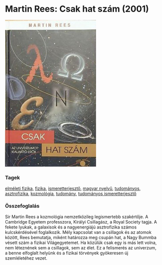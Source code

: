 # <a name="id_800">Martin Rees: Csak hat szám (2001)</a>
<img src="https://github.com/BercziSandor/calibre_lib/raw/main/main/Martin%20Rees/Csak%20hat%20szam%20%28800%29/cover.jpg" alt="cover" width="300"/>

### Tagek
[elméleti fizika](https://github.com/berczisandor/calibre_lib/blob/main/main/_tags/elm%c3%a9leti%20fizika.md), [fizika](https://github.com/berczisandor/calibre_lib/blob/main/main/_tags/fizika.md), [ismeretterjesztő](https://github.com/berczisandor/calibre_lib/blob/main/main/_tags/ismeretterjeszt%c5%91.md), [magyar nyelvű](https://github.com/berczisandor/calibre_lib/blob/main/main/_tags/magyar%20nyelv%c5%b1.md), [tudományos](https://github.com/berczisandor/calibre_lib/blob/main/main/_tags/tudom%c3%a1nyos.md), [asztrofizika](https://github.com/berczisandor/calibre_lib/blob/main/main/_tags/asztrofizika.md), [kozmológia](https://github.com/berczisandor/calibre_lib/blob/main/main/_tags/kozmol%c3%b3gia.md), [tudomány](https://github.com/berczisandor/calibre_lib/blob/main/main/_tags/tudom%c3%a1ny.md), [tudományos ismeretterjesztő](https://github.com/berczisandor/calibre_lib/blob/main/main/_tags/tudom%c3%a1nyos%20ismeretterjeszt%c5%91.md)

### Összefoglalás
<p class="description">Sir Martin Rees a kozmológia nemzetközileg legismertebb szakértője. A Cambridge Egyetem professzora, Királyi Csillagász, a Royal Society tagja. A fekete lyukak, a galaxisok és a nagyenergiájú asztrofizika számos kulcskérdésével foglalkozik. Mély kapcsolat van a csillagok és az atomok között, Rees bemutatja, miként határozza meg csupán hat, a Nagy Bummba vésett szám a fizikai Világegyetemet. Ha közülük csak egy is más lett volna, nem léteznének sem a csillagok, sem az élet. Ez a felismerés az univerzum, a benne elfoglalt helyünk és a fizikai törvények gyökeresen új szemléletéhez vezet.</p>


